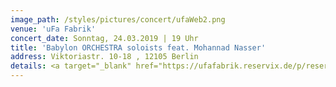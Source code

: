 ```yaml
---
image_path: /styles/pictures/concert/ufaWeb2.png
venue: 'uFa Fabrik'
concert_date: Sonntag, 24.03.2019 | 19 Uhr
title: 'Babylon ORCHESTRA soloists feat. Mohannad Nasser'
address: Viktoriastr. 10-18 , 12105 Berlin 
details: <a target="_blank" href="https://ufafabrik.reservix.de/p/reservix/group/296850">Tickets</a>
---
```

